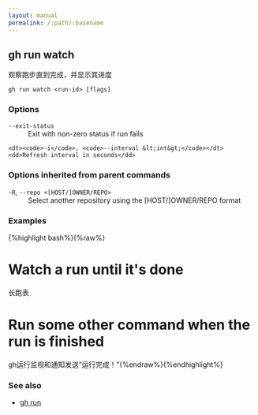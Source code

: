 ```yaml
---
layout: manual
permalink: /:path/:basename
---
```


## gh run watch

观察跑步直到完成，并显示其进度

```
gh run watch <run-id> [flags]
```

### Options

<dl class="flags">
	<dt><code>--exit-status</code></dt>
	<dd>Exit with non-zero status if run fails</dd>

```
<dt><code>-i</code>, <code>--interval &lt;int&gt;</code></dt>
<dd>Refresh interval in seconds</dd>
```

</dl>

### Options inherited from parent commands

<dl class="flags">
	<dt><code>-R</code>, <code>--repo &lt;[HOST/]OWNER/REPO&gt;</code></dt>
	<dd>Select another repository using the [HOST/]OWNER/REPO format</dd>
</dl>

### Examples

{%highlight bash%}{%raw%}

# Watch a run until it's done

长跑表

# Run some other command when the run is finished

gh运行监视和通知发送“运行完成！”{%endraw%}{%endhighlight%}

### See also

-   [gh run](./gh_run)
